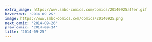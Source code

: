 ```yaml
---
extra_image: https://www.smbc-comics.com/comics/20140925after.gif
hovertext: '2014-09-25'
image: https://www.smbc-comics.com/comics/20140925.png
next_comic: '2014-09-26'
prev_comic: '2014-09-24'
title: '2014-09-25'
---
```


